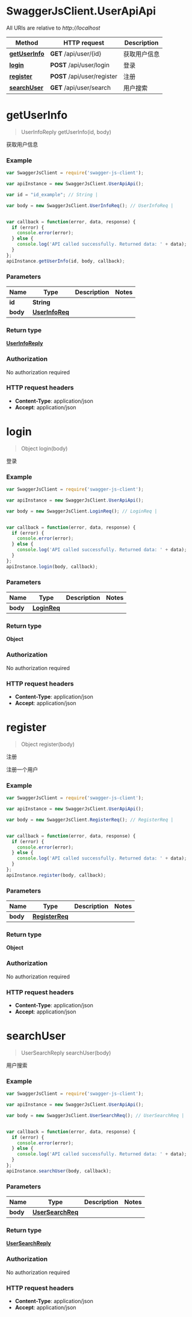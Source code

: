 # SwaggerJsClient.UserApiApi

All URIs are relative to *http://localhost*

Method | HTTP request | Description
------------- | ------------- | -------------
[**getUserInfo**](UserApiApi.md#getUserInfo) | **GET** /api/user/{id} | 获取用户信息
[**login**](UserApiApi.md#login) | **POST** /api/user/login | 登录
[**register**](UserApiApi.md#register) | **POST** /api/user/register | 注册
[**searchUser**](UserApiApi.md#searchUser) | **GET** /api/user/search | 用户搜索


<a name="getUserInfo"></a>
# **getUserInfo**
> UserInfoReply getUserInfo(id, body)

获取用户信息

### Example
```javascript
var SwaggerJsClient = require('swagger-js-client');

var apiInstance = new SwaggerJsClient.UserApiApi();

var id = "id_example"; // String | 

var body = new SwaggerJsClient.UserInfoReq(); // UserInfoReq | 


var callback = function(error, data, response) {
  if (error) {
    console.error(error);
  } else {
    console.log('API called successfully. Returned data: ' + data);
  }
};
apiInstance.getUserInfo(id, body, callback);
```

### Parameters

Name | Type | Description  | Notes
------------- | ------------- | ------------- | -------------
 **id** | **String**|  | 
 **body** | [**UserInfoReq**](UserInfoReq.md)|  | 

### Return type

[**UserInfoReply**](UserInfoReply.md)

### Authorization

No authorization required

### HTTP request headers

 - **Content-Type**: application/json
 - **Accept**: application/json

<a name="login"></a>
# **login**
> Object login(body)

登录

### Example
```javascript
var SwaggerJsClient = require('swagger-js-client');

var apiInstance = new SwaggerJsClient.UserApiApi();

var body = new SwaggerJsClient.LoginReq(); // LoginReq | 


var callback = function(error, data, response) {
  if (error) {
    console.error(error);
  } else {
    console.log('API called successfully. Returned data: ' + data);
  }
};
apiInstance.login(body, callback);
```

### Parameters

Name | Type | Description  | Notes
------------- | ------------- | ------------- | -------------
 **body** | [**LoginReq**](LoginReq.md)|  | 

### Return type

**Object**

### Authorization

No authorization required

### HTTP request headers

 - **Content-Type**: application/json
 - **Accept**: application/json

<a name="register"></a>
# **register**
> Object register(body)

注册

注册一个用户

### Example
```javascript
var SwaggerJsClient = require('swagger-js-client');

var apiInstance = new SwaggerJsClient.UserApiApi();

var body = new SwaggerJsClient.RegisterReq(); // RegisterReq | 


var callback = function(error, data, response) {
  if (error) {
    console.error(error);
  } else {
    console.log('API called successfully. Returned data: ' + data);
  }
};
apiInstance.register(body, callback);
```

### Parameters

Name | Type | Description  | Notes
------------- | ------------- | ------------- | -------------
 **body** | [**RegisterReq**](RegisterReq.md)|  | 

### Return type

**Object**

### Authorization

No authorization required

### HTTP request headers

 - **Content-Type**: application/json
 - **Accept**: application/json

<a name="searchUser"></a>
# **searchUser**
> UserSearchReply searchUser(body)

用户搜索

### Example
```javascript
var SwaggerJsClient = require('swagger-js-client');

var apiInstance = new SwaggerJsClient.UserApiApi();

var body = new SwaggerJsClient.UserSearchReq(); // UserSearchReq | 


var callback = function(error, data, response) {
  if (error) {
    console.error(error);
  } else {
    console.log('API called successfully. Returned data: ' + data);
  }
};
apiInstance.searchUser(body, callback);
```

### Parameters

Name | Type | Description  | Notes
------------- | ------------- | ------------- | -------------
 **body** | [**UserSearchReq**](UserSearchReq.md)|  | 

### Return type

[**UserSearchReply**](UserSearchReply.md)

### Authorization

No authorization required

### HTTP request headers

 - **Content-Type**: application/json
 - **Accept**: application/json

